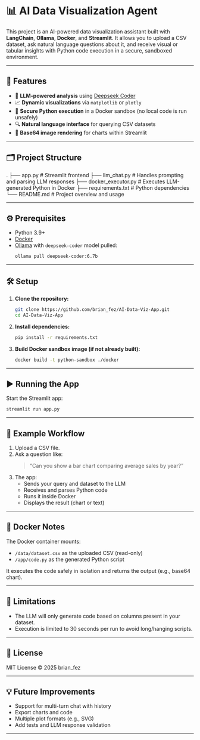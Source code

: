 # 📊 AI Data Visualization Agent

This project is an AI-powered data visualization assistant built with **LangChain**, **Ollama**, **Docker**, and **Streamlit**. It allows you to upload a CSV dataset, ask natural language questions about it, and receive visual or tabular insights with Python code execution in a secure, sandboxed environment.

---

## 🚀 Features

- 🧠 **LLM-powered analysis** using [Deepseek Coder]([https://huggingface.co/deepseek-ai/deepseek-coder](https://ollama.com/library/deepseek-coder))
- 📈 **Dynamic visualizations** via `matplotlib` or `plotly`
- 🐳 **Secure Python execution** in a Docker sandbox (no local code is run unsafely)
- 🔍 **Natural language interface** for querying CSV datasets
- 🧾 **Base64 image rendering** for charts within Streamlit

---

## 🗂️ Project Structure

.
├── app.py                # Streamlit frontend
├── llm_chat.py           # Handles prompting and parsing LLM responses
├── docker_executor.py    # Executes LLM-generated Python in Docker
├── requirements.txt      # Python dependencies
└── README.md             # Project overview and usage

---

## ⚙️ Prerequisites

- Python 3.9+
- [Docker](https://docs.docker.com/get-docker/)
- [Ollama](https://ollama.com) with `deepseek-coder` model pulled:
  ```bash
  ollama pull deepseek-coder:6.7b
  ```

---

## 🛠️ Setup

1. **Clone the repository:**
   ```bash
   git clone https://github.com/brian_fez/AI-Data-Viz-App.git
   cd AI-Data-Viz-App
   ```

2. **Install dependencies:**
   ```bash
   pip install -r requirements.txt
   ```

3. **Build Docker sandbox image (if not already built):**
   ```bash
   docker build -t python-sandbox ./docker
   ```

---

## ▶️ Running the App

Start the Streamlit app:
```bash
streamlit run app.py
```
---

## 📁 Example Workflow

1. Upload a CSV file.
2. Ask a question like:
   > “Can you show a bar chart comparing average sales by year?”
3. The app:
   - Sends your query and dataset to the LLM
   - Receives and parses Python code
   - Runs it inside Docker
   - Displays the result (chart or text)

---

## 🧱 Docker Notes

The Docker container mounts:
- `/data/dataset.csv` as the uploaded CSV (read-only)
- `/app/code.py` as the generated Python script

It executes the code safely in isolation and returns the output (e.g., base64 chart).

---

## 📌 Limitations

- The LLM will only generate code based on columns present in your dataset.
- Execution is limited to 30 seconds per run to avoid long/hanging scripts.

---

## 📄 License

MIT License © 2025 brian_fez

---

## 💡 Future Improvements

- Support for multi-turn chat with history
- Export charts and code
- Multiple plot formats (e.g., SVG)
- Add tests and LLM response validation

---

```
